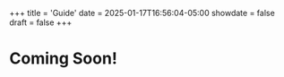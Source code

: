 +++
title = 'Guide'
date = 2025-01-17T16:56:04-05:00
showdate = false
draft = false
+++

# Coming Soon!